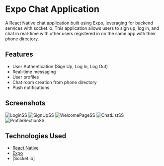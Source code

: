 # Expo Chat Application

A React Native chat application built using Expo, leveraging for backend services with socket.io. This application allows users to sign up, log in, and chat in real-time with other users registered in on the same app with their phone directory.

## Features

- User Authentication (Sign Up, Log In, Log Out)
- Real-time messaging
- User profiles
- Chat room creation from phone directory
- Push notifications

## Screenshots

![LoginSS](https://github.com/Anuraguni35/QuickChat-FrontEnd/assets/105287057/072e4b64-c7e3-42cd-b310-f4a8b4f4b3c6)
![SignUpSS](https://github.com/Anuraguni35/QuickChat-FrontEnd/assets/105287057/ca1571b6-f965-4f2a-8f7d-37805c85f6c9)
![WelcomePageSS](https://github.com/Anuraguni35/QuickChat-FrontEnd/assets/105287057/86a2c15a-995a-42ee-b31b-b3e622249890)
![ChatListSS](https://github.com/Anuraguni35/QuickChat-FrontEnd/assets/105287057/ff10dfeb-0502-4ef5-a022-e97d85d97913)
![ProfileSectionSS](https://github.com/Anuraguni35/QuickChat-FrontEnd/assets/105287057/28c8a87b-c9b4-4111-a2be-33671e6d9786)


## Technologies Used

- [React Native](https://reactnative.dev/)
- [Expo](https://expo.dev/)
- [Socket.io] 

 
